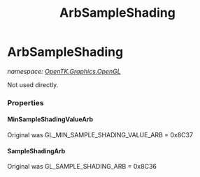 ﻿---
title: ArbSampleShading
---

# ArbSampleShading
_namespace: [OpenTK.Graphics.OpenGL](N-OpenTK.Graphics.OpenGL.html)_

Not used directly.



### Properties

#### MinSampleShadingValueArb
Original was GL_MIN_SAMPLE_SHADING_VALUE_ARB = 0x8C37
#### SampleShadingArb
Original was GL_SAMPLE_SHADING_ARB = 0x8C36

